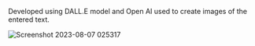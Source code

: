Developed using DALL.E model and Open AI used to create images of the entered text.

![Screenshot 2023-08-07 025317](https://github.com/Kalyani1224/AI-image-generator/assets/104186615/ccac74ce-722f-49d4-a690-6201eea20014)
